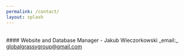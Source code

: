 ```yaml
---
permalink: /contact/
layout: splash
---
```

<br>
#### Website and Database Manager - Jakub Wieczorkowski
_email:_ <a href="mailto:globalgrassygroup@gmail.com">globalgrassygroup@gmail.com</a>
